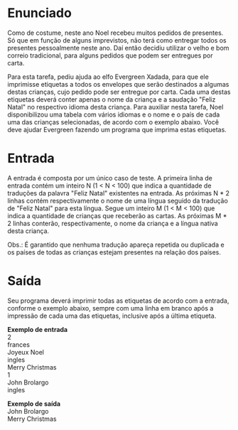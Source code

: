 # Enunciado
Como de costume, neste ano Noel recebeu muitos pedidos de presentes. Só que em função de alguns imprevistos, não terá como entregar todos os presentes pessoalmente neste ano. Daí então decidiu utilizar o velho e bom correio tradicional, para alguns pedidos que podem ser entregues por carta.

Para esta tarefa, pediu ajuda ao elfo Evergreen Xadada, para que ele imprimisse etiquetas a todos os envelopes que serão destinados a algumas destas crianças, cujo pedido pode ser entregue por carta. Cada uma destas etiquetas deverá conter apenas o nome da criança e a saudação "Feliz Natal" no respectivo idioma desta criança. Para auxiliar nesta tarefa, Noel disponibilizou uma tabela com vários idiomas e o nome e o país de cada uma das crianças selecionadas, de acordo com o exemplo abaixo. Você deve ajudar Evergreen fazendo um programa que imprima estas etiquetas.

# Entrada
A entrada é composta por um único caso de teste. A primeira linha de entrada contém um inteiro N (1 < N < 100) que indica a quantidade de traduções da palavra "Feliz Natal" existentes na entrada. As próximas N * 2 linhas contém respectivamente o nome de uma língua seguido da tradução de "Feliz Natal" para esta língua. Segue um inteiro M (1 < M < 100) que indica a quantidade de crianças que receberão as cartas. As próximas M * 2 linhas conterão, respectivamente, o nome da criança e a língua nativa desta criança.

Obs.: É garantido que nenhuma tradução apareça repetida ou duplicada e os países de todas as crianças estejam presentes na relação dos países.

# Saída
Seu programa deverá imprimir todas as etiquetas de acordo com a entrada, conforme o exemplo abaixo, sempre com uma linha em branco após a impressão de cada uma das etiquetas, inclusive após a última etiqueta.


**Exemplo de entrada**  
2              
frances     
Joyeux Noel     
ingles      
Merry Christmas     
1       
John Brolargo       
ingles

**Exemplo de saída**  
John Brolargo   
Merry Christmas

